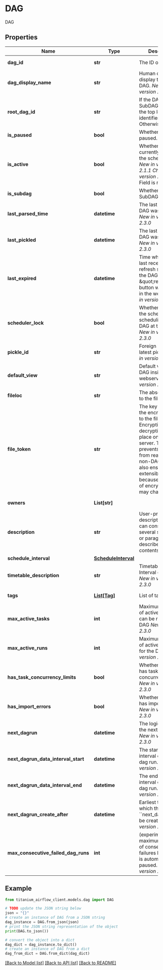 # DAG

DAG

## Properties

Name | Type | Description | Notes
------------ | ------------- | ------------- | -------------
**dag_id** | **str** | The ID of the DAG. | [optional] [readonly] 
**dag_display_name** | **str** | Human centric display text for the DAG.  *New in version 2.9.0*  | [optional] [readonly] 
**root_dag_id** | **str** | If the DAG is SubDAG then it is the top level DAG identifier. Otherwise, null. | [optional] [readonly] 
**is_paused** | **bool** | Whether the DAG is paused. | [optional] 
**is_active** | **bool** | Whether the DAG is currently seen by the scheduler(s).  *New in version 2.1.1*  *Changed in version 2.2.0*&amp;#58; Field is read-only.  | [optional] [readonly] 
**is_subdag** | **bool** | Whether the DAG is SubDAG. | [optional] [readonly] 
**last_parsed_time** | **datetime** | The last time the DAG was parsed.  *New in version 2.3.0*  | [optional] [readonly] 
**last_pickled** | **datetime** | The last time the DAG was pickled.  *New in version 2.3.0*  | [optional] [readonly] 
**last_expired** | **datetime** | Time when the DAG last received a refresh signal (e.g. the DAG&#39;s \&quot;refresh\&quot; button was clicked in the web UI)  *New in version 2.3.0*  | [optional] [readonly] 
**scheduler_lock** | **bool** | Whether (one of) the scheduler is scheduling this DAG at the moment  *New in version 2.3.0*  | [optional] [readonly] 
**pickle_id** | **str** | Foreign key to the latest pickle_id  *New in version 2.3.0*  | [optional] [readonly] 
**default_view** | **str** | Default view of the DAG inside the webserver  *New in version 2.3.0*  | [optional] [readonly] 
**fileloc** | **str** | The absolute path to the file. | [optional] [readonly] 
**file_token** | **str** | The key containing the encrypted path to the file. Encryption and decryption take place only on the server. This prevents the client from reading an non-DAG file. This also ensures API extensibility, because the format of encrypted data may change.  | [optional] [readonly] 
**owners** | **List[str]** |  | [optional] [readonly] 
**description** | **str** | User-provided DAG description, which can consist of several sentences or paragraphs that describe DAG contents.  | [optional] [readonly] 
**schedule_interval** | [**ScheduleInterval**](ScheduleInterval.md) |  | [optional] 
**timetable_description** | **str** | Timetable/Schedule Interval description.  *New in version 2.3.0*  | [optional] [readonly] 
**tags** | [**List[Tag]**](Tag.md) | List of tags. | [optional] [readonly] 
**max_active_tasks** | **int** | Maximum number of active tasks that can be run on the DAG  *New in version 2.3.0*  | [optional] [readonly] 
**max_active_runs** | **int** | Maximum number of active DAG runs for the DAG  *New in version 2.3.0*  | [optional] [readonly] 
**has_task_concurrency_limits** | **bool** | Whether the DAG has task concurrency limits  *New in version 2.3.0*  | [optional] [readonly] 
**has_import_errors** | **bool** | Whether the DAG has import errors  *New in version 2.3.0*  | [optional] [readonly] 
**next_dagrun** | **datetime** | The logical date of the next dag run.  *New in version 2.3.0*  | [optional] [readonly] 
**next_dagrun_data_interval_start** | **datetime** | The start of the interval of the next dag run.  *New in version 2.3.0*  | [optional] [readonly] 
**next_dagrun_data_interval_end** | **datetime** | The end of the interval of the next dag run.  *New in version 2.3.0*  | [optional] [readonly] 
**next_dagrun_create_after** | **datetime** | Earliest time at which this &#x60;&#x60;next_dagrun&#x60;&#x60; can be created.  *New in version 2.3.0*  | [optional] [readonly] 
**max_consecutive_failed_dag_runs** | **int** | (experimental) The maximum number of consecutive DAG failures before DAG is automatically paused.  *New in version 2.9.0*  | [optional] [readonly] 

## Example

```python
from titanium_airflow_client.models.dag import DAG

# TODO update the JSON string below
json = "{}"
# create an instance of DAG from a JSON string
dag_instance = DAG.from_json(json)
# print the JSON string representation of the object
print(DAG.to_json())

# convert the object into a dict
dag_dict = dag_instance.to_dict()
# create an instance of DAG from a dict
dag_from_dict = DAG.from_dict(dag_dict)
```
[[Back to Model list]](../README.md#documentation-for-models) [[Back to API list]](../README.md#documentation-for-api-endpoints) [[Back to README]](../README.md)


